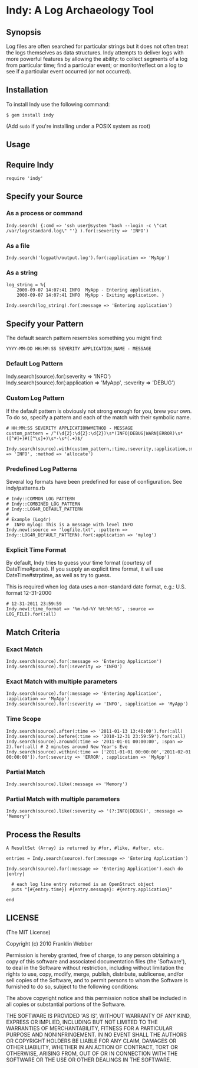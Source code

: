 Indy: A Log Archaeology Tool
====================================

Synopsis
--------

Log files are often searched for particular strings but it does not often treat the logs themselves as data structures.  Indy attempts to deliver logs with more powerful features by allowing the ability: to collect segments of a log from particular time; find a particular event; or monitor/reflect on a log to see if a particular event occurred (or not occurred).

Installation
------------

To install Indy use the following command:

    $ gem install indy
    
(Add `sudo` if you're installing under a POSIX system as root)

Usage
-----

## Require Indy

    require 'indy'

## Specify your Source

### As a process or command

    Indy.search( {:cmd => 'ssh user@system "bash --login -c \"cat /var/log/standard.log\" "'} ).for(:severity => 'INFO')

### As a file

    Indy.search('logpath/output.log').for(:application => 'MyApp')

### As a string

    log_string = %{
        2000-09-07 14:07:41 INFO  MyApp - Entering application.
        2000-09-07 14:07:41 INFO  MyApp - Exiting application. }

    Indy.search(log_string).for(:message => 'Entering application')

## Specify your Pattern

The default search pattern resembles something you might find:

    YYYY-MM-DD HH:MM:SS SEVERITY APPLICATION_NAME - MESSAGE

### Default Log Pattern
  
   Indy.search(source).for(:severity => 'INFO')
   Indy.search(source).for(:application => 'MyApp', :severity => 'DEBUG')

### Custom Log Pattern

If the default pattern is obviously not strong enough for you, brew your own.
To do so, specify a pattern and each of the match with their symbolic name.

    # HH:MM:SS SEVERITY APPLICATION#METHOD - MESSAGE
    custom_pattern = /^(\d{2}:\d{2}:\d{2})\s*(INFO|DEBUG|WARN|ERROR)\s*([^#]+)#([^\s]+)\s*-\s*(.+)$/

    Indy.search(source).with(custom_pattern,:time,:severity,:application,:method,:message).for(:severity => 'INFO', :method => 'allocate')

### Predefined Log Patterns

Several log formats have been predefined for ease of configuration. See indy/patterns.rb

    # Indy::COMMON_LOG_PATTERN
    # Indy::COMBINED_LOG_PATTERN
    # Indy::LOG4R_DEFAULT_PATTERN
    #
    # Example (Log4r)
    #  INFO mylog: This is a message with level INFO
    Indy.new(:source => 'logfile.txt', :pattern => Indy::LOG4R_DEFAULT_PATTERN).for(:application => 'mylog')

### Explicit Time Format

By default, Indy tries to guess your time format (courtesy of DateTime#parse). If you supply an explicit time format, it will use DateTime#strptime, as well as try to guess.

This is required when log data uses a non-standard date format, e.g.: U.S. format 12-31-2000

    # 12-31-2011 23:59:59
    Indy.new(:time_format => '%m-%d-%Y %H:%M:%S', :source => LOG_FILE).for(:all)

## Match Criteria

### Exact Match

    Indy.search(source).for(:message => 'Entering Application')
    Indy.search(source).for(:severity => 'INFO')

### Exact Match with multiple parameters

    Indy.search(source).for(:message => 'Entering Application', :application => 'MyApp')
    Indy.search(source).for(:severity => 'INFO', :application => 'MyApp')

### Time Scope

    Indy.search(source).after(:time => '2011-01-13 13:40:00').for(:all)
    Indy.search(source).before(:time => '2010-12-31 23:59:59').for(:all)
    Indy.search(source).around(:time => '2011-01-01 00:00:00', :span => 2).for(:all) # 2 minutes around New Year's Eve
    Indy.search(source).within(:time => ['2011-01-01 00:00:00','2011-02-01 00:00:00']).for(:severity => 'ERROR', :application => 'MyApp')

### Partial Match

    Indy.search(source).like(:message => 'Memory')

### Partial Match with multiple parameters

    Indy.search(source).like(:severity => '(?:INFO|DEBUG)', :message => 'Memory')

## Process the Results

    A ResultSet (Array) is returned by #for, #like, #after, etc.

    entries = Indy.search(source).for(:message => 'Entering Application')

    Indy.search(source).for(:message => 'Entering Application').each do |entry|

      # each log line entry returned is an OpenStruct object
      puts "[#{entry.time}] #{entry.message}: #{entry.application}"

    end

LICENSE
-------

(The MIT License)

Copyright (c) 2010 Franklin Webber

Permission is hereby granted, free of charge, to any person obtaining
a copy of this software and associated documentation files (the
'Software'), to deal in the Software without restriction, including
without limitation the rights to use, copy, modify, merge, publish,
distribute, sublicense, and/or sell copies of the Software, and to
permit persons to whom the Software is furnished to do so, subject to
the following conditions:

The above copyright notice and this permission notice shall be
included in all copies or substantial portions of the Software.

THE SOFTWARE IS PROVIDED 'AS IS', WITHOUT WARRANTY OF ANY KIND,
EXPRESS OR IMPLIED, INCLUDING BUT NOT LIMITED TO THE WARRANTIES OF
MERCHANTABILITY, FITNESS FOR A PARTICULAR PURPOSE AND NONINFRINGEMENT.
IN NO EVENT SHALL THE AUTHORS OR COPYRIGHT HOLDERS BE LIABLE FOR ANY
CLAIM, DAMAGES OR OTHER LIABILITY, WHETHER IN AN ACTION OF CONTRACT,
TORT OR OTHERWISE, ARISING FROM, OUT OF OR IN CONNECTION WITH THE
SOFTWARE OR THE USE OR OTHER DEALINGS IN THE SOFTWARE.